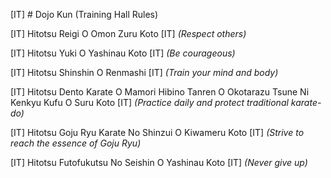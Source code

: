 [IT] # Dojo Kun (Training Hall Rules)

[IT] Hitotsu Reigi O Omon Zuru Koto
[IT] _(Respect others)_

[IT] Hitotsu Yuki O Yashinau Koto
[IT] _(Be courageous)_

[IT] Hitotsu Shinshin O Renmashi
[IT] _(Train your mind and body)_

[IT] Hitotsu Dento Karate O Mamori Hibino Tanren O Okotarazu Tsune Ni Kenkyu Kufu O Suru Koto
[IT] _(Practice daily and protect traditional karate-do)_

[IT] Hitotsu Goju Ryu Karate No Shinzui O Kiwameru Koto
[IT] _(Strive to reach the essence of Goju Ryu)_

[IT] Hitotsu Futofukutsu No Seishin O Yashinau Koto
[IT] _(Never give up)_ 
